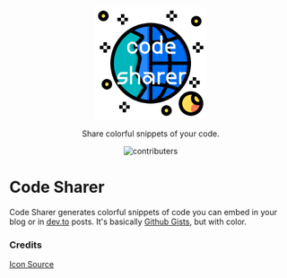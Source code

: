 <p align ="center"><img alt="code sharer" src="assets/top.png" width="200"></p>
<p align="center"> Share colorful snippets of your code.</p>
<p align="center"><img alt ="contributers" src="https://img.shields.io/badge/contributions-welcome-brightgreen.svg?style=flat"></p>

<h1> Code Sharer </h1>
<p>Code Sharer generates colorful snippets of code you can embed in your blog or in <a href="https://dev.to">dev.to</a> posts. It's basically <a href="gist.github.com/">Github Gists</a>, but with color.</p>

<h3> Credits </h3>
<a href="https://www.flaticon.com/authors/phatplus">Icon Source</a>
